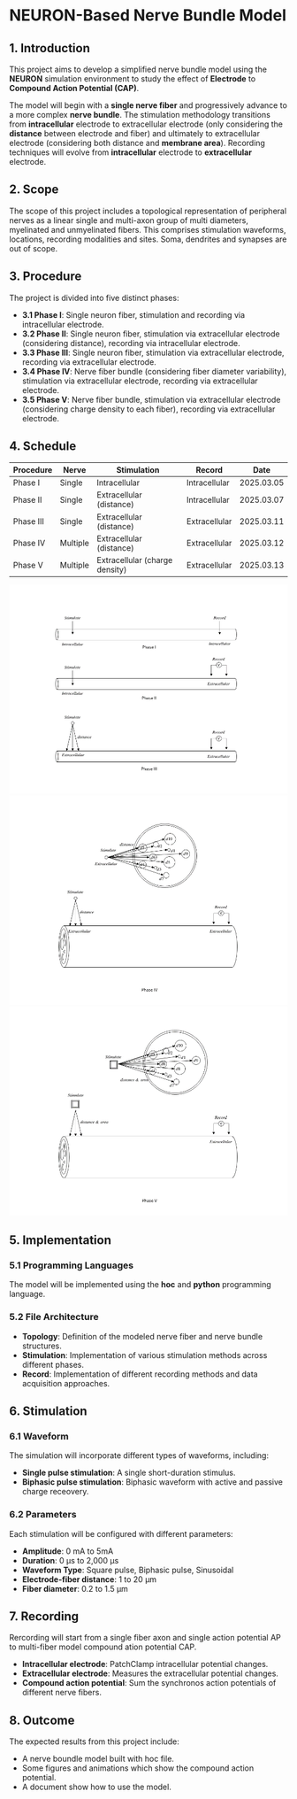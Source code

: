 # NEURON-Based Nerve Bundle Model

## 1. Introduction
This project aims to develop a simplified nerve bundle model using the **NEURON** simulation environment to study the effect of **Electrode** to **Compound Action Potential (CAP)**.

The model will begin with a **single nerve fiber** and progressively advance to a more complex **nerve bundle**. The stimulation methodology transitions from **intracellular** electrode to extracellular electrode (only considering the **distance** between electrode and fiber) and ultimately to extracellular electrode (considering both distance and **membrane area**). Recording techniques will evolve from **intracellular** electrode to **extracellular** electrode.

## 2. Scope
The scope of this project includes a topological representation of peripheral nerves as a linear single and multi-axon group of multi diameters, myelinated and unmyelinated fibers. This comprises stimulation waveforms, locations, recording modalities and sites. Soma, dendrites and synapses are out of scope. <br/>



## 3. Procedure
The project is divided into five distinct phases:<br/>
- **3.1 Phase I**: Single neuron fiber, stimulation and recording via intracellular electrode.<br/>
- **3.2 Phase II**: Single neuron fiber, stimulation via extracellular electrode (considering distance), recording via intracellular electrode.<br/>
- **3.3 Phase III**: Single neuron fiber, stimulation via extracellular electrode, recording via extracellular electrode.<br/>
- **3.4 Phase IV**: Nerve fiber bundle (considering fiber diameter variability), stimulation via extracellular electrode, recording via extracellular electrode.<br/>
- **3.5 Phase V**: Nerve fiber bundle, stimulation via extracellular electrode (considering charge density to each fiber), recording via extracellular electrode.<br/>

## 4. Schedule
|Procedure|Nerve|Stimulation|Record|Date|
|-|-|-|-|-|
|Phase I|Single|Intracellular|Intracellular|2025.03.05|<br/>
|Phase II|Single|Extracellular (distance)|Intracellular|2025.03.07|<br/>
|Phase III|Single|Extracellular (distance)|Extracellular|2025.03.11|<br/>
|Phase IV|Multiple|Extracellular (distance)|Extracellular|2025.03.12|<br/>
|Phase V|Multiple|Extracellular (charge density)|Extracellular|2025.03.13|<br/>

![alt text](PhaseI-III.png)
![alt text](PhaseIV.png)
![alt text](PhaseV.png)

## 5. Implementation
### 5.1 Programming Languages
The model will be implemented using the **hoc** and **python** programming language.

### 5.2 File Architecture
- **Topology**: Definition of the modeled nerve fiber and nerve bundle structures.
- **Stimulation**: Implementation of various stimulation methods across different phases.
- **Record**: Implementation of different recording methods and data acquisition approaches.

## 6. Stimulation
### 6.1 Waveform
The simulation will incorporate different types of waveforms, including:<br/>
- **Single pulse stimulation**: A single short-duration stimulus.<br/>
- **Biphasic pulse stimulation**: Biphasic waveform with active and passive charge receovery.

### 6.2 Parameters
Each stimulation will be configured with different parameters:<br/>
- **Amplitude**: 0 mA to 5mA<br/>
- **Duration**: 0 µs to 2,000 µs<br/>
- **Waveform Type**: Square pulse, Biphasic pulse, Sinusoidal<br/>
- **Electrode-fiber distance**: 1 to 20 µm<br/>
- **Fiber diameter**: 0.2 to 1.5 µm<br/>

## 7. Recording
Rercording will start from a single fiber axon and single action potential AP to multi-fiber model compound ation potential CAP.<br/>
- **Intracellular electrode**: PatchClamp intracellular potential changes.<br/>
- **Extracellular electrode**: Measures the extracellular potential changes.<br/>
- **Compound action potential**: Sum the synchronos action potentials of different nerve fibers.

## 8. Outcome
The expected results from this project include:<br/>
- A nerve boundle model built with hoc file.<br/>
- Some figures and animations which show the compound action potential.<br/>
- A document show how to use the model.